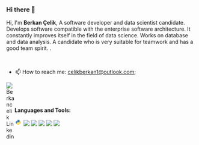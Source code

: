 
### Hi there 👋
Hi, I'm **Berkan Çelik**, A software developer and data scientist candidate. Develops software 
compatible with the enterprise software architecture. It constantly 
improves itself in the field of data science. Works on database and data 
analysis. A candidate who is very suitable for teamwork and has a good 
team spirit.
.

<br />

- 📫 How to reach me: celikberkan1@outlook.com;

<a href="https://www.linkedin.com/in/berkancelik/">
  <img align="left" alt="Berkancelik Linkedin" width="22px" src="https://raw.githubusercontent.com/peterthehan/peterthehan/master/assets/linkedin.svg" />
</a>


<br />
<br />
<br />

**Languages and Tools:**  

<code><img height="20" src="https://raw.githubusercontent.com/github/explore/80688e429a7d4ef2fca1e82350fe8e3517d3494d/topics/python/python.png"></code>
<code><img height="20" src="https://www.avenga.com/wp-content/uploads/2020/11/C-Sharp.png"></code>
<code><img height="20" src="https://mennankose.com/content/images/size/w600/2019/09/netcore.png"></code>
<code><img height="20" src="https://miro.medium.com/max/816/1*TpbxEQy4ckB-g31PwUQPlg.png"></code>
<code><img height="20" src="https://brandslogos.com/wp-content/uploads/images/large/java-logo-1.png"></code>
<code><img height="20" src="https://upload.wikimedia.org/wikipedia/commons/thumb/4/47/React.svg/1200px-React.svg.png"></code>




<br />
<br />

